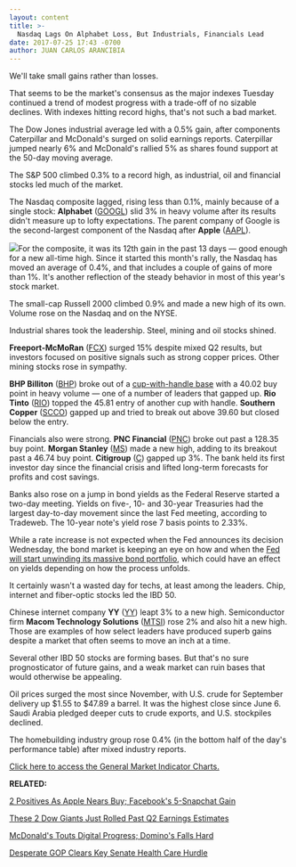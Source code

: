 ```yaml
---
layout: content
title: >-
  Nasdaq Lags On Alphabet Loss, But Industrials, Financials Lead
date: 2017-07-25 17:43 -0700
author: JUAN CARLOS ARANCIBIA
---
```






We'll take small gains rather than losses.


That seems to be the market's consensus as the major indexes Tuesday continued a trend of modest progress with a trade-off of no sizable declines. With indexes hitting record highs, that's not such a bad market.




The Dow Jones industrial average led with a 0.5% gain, after components Caterpillar and McDonald's surged on solid earnings reports. Caterpillar jumped nearly 6% and McDonald's rallied 5% as shares found support at the 50-day moving average.


The S&P 500 climbed 0.3% to a record high, as industrial, oil and financial stocks led much of the market.


The Nasdaq composite lagged, rising less than 0.1%, mainly because of a single stock: **Alphabet** ([GOOGL](https://research.investors.com/quote.aspx?symbol=GOOGL)) slid 3% in heavy volume after its results didn't measure up to lofty expectations. The parent company of Google is the second-largest component of the Nasdaq after **Apple** ([AAPL](https://research.investors.com/quote.aspx?symbol=AAPL)).


![](https://www.investors.com/wp-content/uploads/2017/07/MP072517-161x300.png)For the composite, it was its 12th gain in the past 13 days — good enough for a new all-time high. Since it started this month's rally, the Nasdaq has moved an average of 0.4%, and that includes a couple of gains of more than 1%. It's another reflection of the steady behavior in most of this year's stock market.


The small-cap Russell 2000 climbed 0.9% and made a new high of its own. Volume rose on the Nasdaq and on the NYSE.


Industrial shares took the leadership. Steel, mining and oil stocks shined.


**Freeport-McMoRan** ([FCX](https://research.investors.com/quote.aspx?symbol=FCX)) surged 15% despite mixed Q2 results, but investors focused on positive signals such as strong copper prices. Other mining stocks rose in sympathy.


**BHP Billiton** ([BHP](https://research.investors.com/quote.aspx?symbol=BHP)) broke out of a [cup-with-handle base](https://www.investors.com/ibd-university/how-to-buy/common-patterns-1/) with a 40.02 buy point in heavy volume — one of a number of leaders that gapped up. **Rio Tinto** ([RIO](https://research.investors.com/quote.aspx?symbol=RIO)) topped the 45.81 entry of another cup with handle. **Southern Copper** ([SCCO](https://research.investors.com/quote.aspx?symbol=SCCO)) gapped up and tried to break out above 39.60 but closed below the entry.


Financials also were strong. **PNC Financial** ([PNC](https://research.investors.com/quote.aspx?symbol=PNC)) broke out past a 128.35 buy point. **Morgan Stanley** ([MS](https://research.investors.com/quote.aspx?symbol=MS)) made a new high, adding to its breakout past a 46.74 buy point. **Citigroup** ([C](https://research.investors.com/quote.aspx?symbol=C)) gapped up 3%. The bank held its first investor day since the financial crisis and lifted long-term forecasts for profits and cost savings.


Banks also rose on a jump in bond yields as the Federal Reserve started a two-day meeting. Yields on five-, 10- and 30-year Treasuries had the largest day-to-day movement since the last Fed meeting, according to Tradeweb. The 10-year note's yield rose 7 basis points to 2.33%.


While a rate increase is not expected when the Fed announces its decision Wednesday, the bond market is keeping an eye on how and when the [Fed will start unwinding its massive bond portfolio](https://www.investors.com/news/economy/why-the-federal-reserve-might-spring-a-surprise-wednesday-bank-stocks-rally/), which could have an effect on yields depending on how the process unfolds.


It certainly wasn't a wasted day for techs, at least among the leaders. Chip, internet and fiber-optic stocks led the IBD 50.


Chinese internet company **YY** ([YY](https://research.investors.com/quote.aspx?symbol=YY)) leapt 3% to a new high. Semiconductor firm **Macom Technology Solutions** ([MTSI](https://research.investors.com/quote.aspx?symbol=MTSI)) rose 2% and also hit a new high. Those are examples of how select leaders have produced superb gains despite a market that often seems to move an inch at a time.


Several other IBD 50 stocks are forming bases. But that's no sure prognosticator of future gains, and a weak market can ruin bases that would otherwise be appealing.


Oil prices surged the most since November, with U.S. crude for September delivery up $1.55 to $47.89 a barrel. It was the highest close since June 6. Saudi Arabia pledged deeper cuts to crude exports, and U.S. stockpiles declined.


The homebuilding industry group rose 0.4% (in the bottom half of the day's performance table) after mixed industry reports.


[Click here to access the General Market Indicator Charts.](https://www.investors.com/wp-content/uploads/2017/07/IBD2507152812GMI.pdf)


**RELATED:**


[2 Positives As Apple Nears Buy; Facebook's 5-Snapchat Gain](https://www.investors.com/market-trend/stock-market-today/2-positives-as-apple-nears-buy-point-facebook-earnings-on-tap/)


[These 2 Dow Giants Just Rolled Past Q2 Earnings Estimates](https://www.investors.com/news/this-dow-giant-just-rolled-past-q2-estimates-caterpillar-on-tap/)


[McDonald's Touts Digital Progress; Domino's Falls Hard](https://www.investors.com/research/ibd-industry-themes/dominos-pizza-soars-past-earnings-views-mcdonalds-on-tap/) 


[Desperate GOP Clears Key Senate Health Care Hurdle](https://www.investors.com/politics/policy-analysis/desperate-gop-clears-key-senate-health-care-hurdle/)


 


 


 


 




